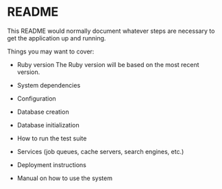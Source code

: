 # README

This README would normally document whatever steps are necessary to get the
application up and running.

Things you may want to cover:

* Ruby version
The Ruby version will be based on the most recent version.

* System dependencies

* Configuration

* Database creation

* Database initialization

* How to run the test suite

* Services (job queues, cache servers, search engines, etc.)

* Deployment instructions

* Manual on how to use the system
